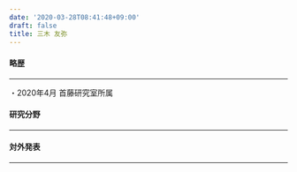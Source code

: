 ```yaml
---
date: '2020-03-28T08:41:48+09:00'
draft: false
title: 三木 友弥
---
```


#### 略歴

* * *

・2020年4月 首藤研究室所属  

#### 研究分野

* * *

#### 対外発表

* * *